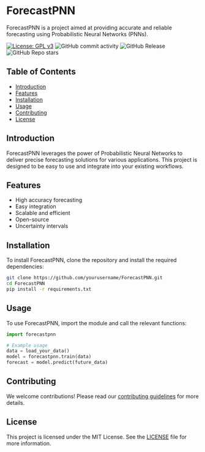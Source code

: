 # ForecastPNN

ForecastPNN is a project aimed at providing accurate and reliable forecasting using Probabilistic Neural Networks (PNNs).

[![License: GPL v3](https://img.shields.io/badge/License-GPLv3-blue.svg)](https://www.gnu.org/licenses/gpl-3.0)
![GitHub commit activity](https://img.shields.io/github/commit-activity/m/silaskoemen/ForecastPNN)
![GitHub Release](https://img.shields.io/github/v/release/silaskoemen/ForecastPNN)
![GitHub Repo stars](https://img.shields.io/github/stars/silaskoemen/ForecastPNN)


## Table of Contents
- [Introduction](#introduction)
- [Features](#features)
- [Installation](#installation)
- [Usage](#usage)
- [Contributing](#contributing)
- [License](#license)

## Introduction
ForecastPNN leverages the power of Probabilistic Neural Networks to deliver precise forecasting solutions for various applications. This project is designed to be easy to use and integrate into your existing workflows.

## Features
- High accuracy forecasting
- Easy integration
- Scalable and efficient
- Open-source
- Uncertainty intervals

## Installation
To install ForecastPNN, clone the repository and install the required dependencies:

```bash
git clone https://github.com/yourusername/ForecastPNN.git
cd ForecastPNN
pip install -r requirements.txt
```

## Usage
To use ForecastPNN, import the module and call the relevant functions:

```python
import forecastpnn

# Example usage
data = load_your_data()
model = forecastpnn.train(data)
forecast = model.predict(future_data)
```

## Contributing
We welcome contributions! Please read our [contributing guidelines](CONTRIBUTING.md) for more details.

## License
This project is licensed under the MIT License. See the [LICENSE](LICENSE) file for more information.
